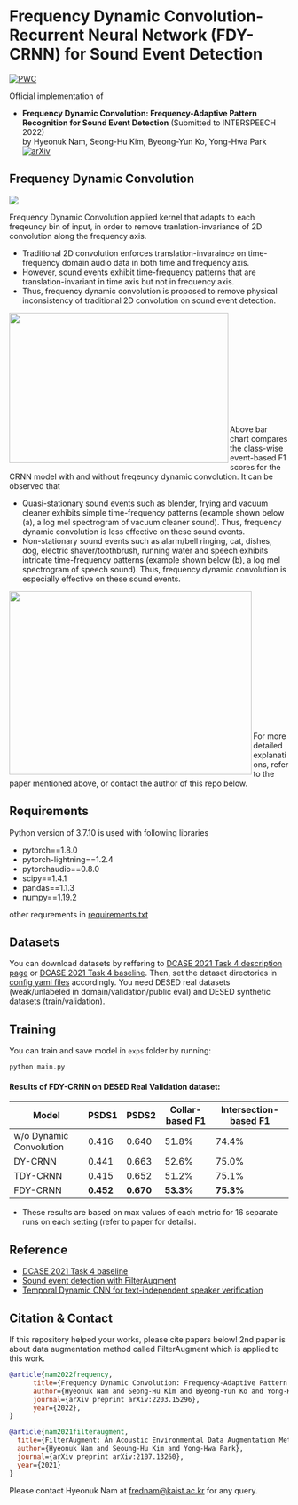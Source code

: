 # Frequency Dynamic Convolution-Recurrent Neural Network (FDY-CRNN) for Sound Event Detection

[![PWC](https://img.shields.io/endpoint.svg?url=https://paperswithcode.com/badge/frequency-dynamic-convolution-frequency/sound-event-detection-on-desed)](https://paperswithcode.com/sota/sound-event-detection-on-desed?p=frequency-dynamic-convolution-frequency)

Official implementation of <br>
 - **Frequency Dynamic Convolution: Frequency-Adaptive Pattern Recognition for Sound Event Detection** (Submitted to INTERSPEECH 2022) <br>
by Hyeonuk Nam, Seong-Hu Kim, Byeong-Yun Ko, Yong-Hwa Park <br>[![arXiv](https://img.shields.io/badge/arXiv-2203.15296-brightgreen)](https://arxiv.org/abs/2203.15296)<br>


## Frequency Dynamic Convolution

![](./utils/fig2.png)

Frequency Dynamic Convolution applied kernel that adapts to each freqeuncy bin of input, in order to remove tranlation-invariance of 2D convolution along the frequency axis.
- Traditional 2D convolution enforces translation-invaraince on time-frequency domain audio data in both time and frequency axis.
- However, sound events exhibit time-frequency patterns that are translation-invariant in time axis but not in frequency axis.
- Thus, frequency dynamic convolution is proposed to remove physical inconsistency of traditional 2D convolution on sound event detection.

<img src=./utils/fig3.jpg align="left" height="270" width="395"> <br> <br> <br> <br> <br> <br> <br> <br> <br> <br> <br>

Above bar chart compares the class-wise event-based F1 scores for the CRNN model with and without freqeuncy dynamic convolution. It can be observed that
- Quasi-stationary sound events such as blender, frying and vacuum cleaner exhibits simple time-frequency patterns (example shown below (a), a log mel spectrogram of vacuum cleaner sound). Thus, frequency dynamic convolution is less effective on these sound events.
- Non-stationary sound events such as alarm/bell ringing, cat, dishes, dog, electric shaver/toothbrush, running water and speech exhibits intricate time-frequency patterns (example shown below (b), a log mel spectrogram of speech sound). Thus, frequency dynamic convolution is especially effective on these sound events.

<img src=./utils/fig4.jpg align="left" height="330" width="437"> <br> <br> <br> <br> <br> <br> <br> <br> <br> <br> <br> <br> <br> <br>

For more detailed explanations, refer to the paper mentioned above, or contact the author of this repo below.

## Requirements
Python version of 3.7.10 is used with following libraries
- pytorch==1.8.0
- pytorch-lightning==1.2.4
- pytorchaudio==0.8.0
- scipy==1.4.1
- pandas==1.1.3
- numpy==1.19.2


other requrements in [requirements.txt](./requirements.txt)


## Datasets
You can download datasets by reffering to [DCASE 2021 Task 4 description page](http://dcase.community/challenge2021/task-sound-event-detection-and-separation-in-domestic-environments) or [DCASE 2021 Task 4 baseline](https://github.com/DCASE-REPO/DESED_task). Then, set the dataset directories in [config yaml files](./configs/) accordingly. You need DESED real datasets (weak/unlabeled in domain/validation/public eval) and DESED synthetic datasets (train/validation).

## Training
You can train and save model in `exps` folder by running:
```shell
python main.py
```

#### Results of FDY-CRNN on DESED Real Validation dataset:

Model                   | PSDS1          | PSDS2          | Collar-based F1  | Intersection-based F1
------------------------|----------------|----------------|------------------|-----------------
w/o Dynamic Convolution | 0.416          | 0.640          | 51.8%            | 74.4%
DY-CRNN                 | 0.441          | 0.663          | 52.6%            | 75.0%
TDY-CRNN                | 0.415          | 0.652          | 51.2%            | 75.1%
FDY-CRNN                | **0.452**      | **0.670**      | **53.3%**        | **75.3%**

   - These results are based on max values of each metric for 16 separate runs on each setting (refer to paper for details).

## Reference
- [DCASE 2021 Task 4 baseline](https://github.com/DCASE-REPO/DESED_task) <br>
- [Sound event detection with FilterAugment](https://github.com/frednam93/FilterAugSED) <br>
- [Temporal Dynamic CNN for text-independent speaker verification](https://https://github.com/shkim816/temporal_dynamic_cnn)

## Citation & Contact
If this repository helped your works, please cite papers below! 2nd paper is about data augmentation method called FilterAugment which is applied to this work.
```bib
@article{nam2022frequency,
      title={Frequency Dynamic Convolution: Frequency-Adaptive Pattern Recognition for Sound Event Detection}, 
      author={Hyeonuk Nam and Seong-Hu Kim and Byeong-Yun Ko and Yong-Hwa Park},
      journal={arXiv preprint arXiv:2203.15296},
      year={2022},
}

@article{nam2021filteraugment,
  title={FilterAugment: An Acoustic Environmental Data Augmentation Method},
  author={Hyeonuk Nam and Seoung-Hu Kim and Yong-Hwa Park},
  journal={arXiv preprint arXiv:2107.13260},
  year={2021}
}

```
Please contact Hyeonuk Nam at frednam@kaist.ac.kr for any query.
